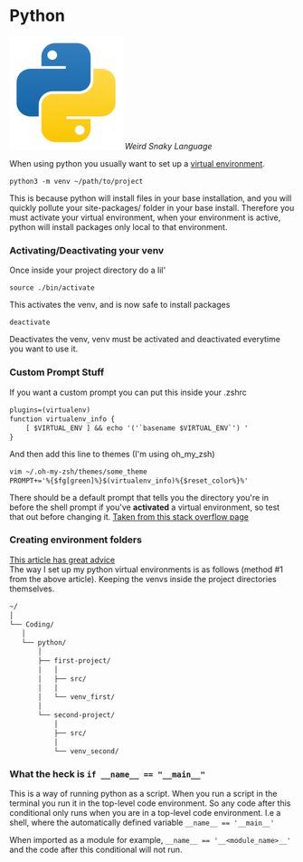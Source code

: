 # Python 
![Python](./svgs/python.svg "Python")
*Weird Snaky Language*

When using python you usually want to set up a [virtual environment](https://realpython.com/python-virtual-environments-a-primer/). 

    python3 -m venv ~/path/to/project
This is because python will install files in your base installation, and you will quickly pollute your site-packages/ folder in your base install. 
Therefore you must activate your virtual environment, when your environment is active, python will install packages only local to that environment.

### Activating/Deactivating your venv

Once inside your project directory do a lil' 

    source ./bin/activate
This activates the venv, and is now safe to install packages

    deactivate
Deactivates the venv, venv must be activated and deactivated everytime you want to use it. 

### Custom Prompt Stuff

If you want a custom prompt you can put this inside your .zshrc

    plugins=(virtualenv)
    function virtualenv_info { 
        [ $VIRTUAL_ENV ] && echo '('`basename $VIRTUAL_ENV`') '
    }

And then add this line to themes (I'm using oh\_my\_zsh)

    vim ~/.oh-my-zsh/themes/some_theme
    PROMPT+='%{$fg[green]%}$(virtualenv_info)%{$reset_color%}%'

There should be a default prompt that tells you the directory you're in before the shell prompt if you've **activated** a virtual environment, so test that out before changing it. [Taken from this stack overflow page](https://stackoverflow.com/questions/38928717/virtualenv-name-not-show-in-zsh-prompt)

### Creating environment folders
[This article has great advice](https://realpython.com/python-virtual-environments-a-primer/#decide-where-to-create-your-environment-folders)  
The way I set up my python virtual environments is as follows (method #1 from the above article). Keeping the venvs inside the project directories themselves.  

    ~/
    │
    └── Coding/
       │
       └── python/
           │
           ├── first-project/
           │   │
           │   ├── src/
           │   │
           │   └── venv_first/
           │
           └── second-project/
               │
               ├── src/
               │
               └── venv_second/

### What the heck is `if __name__ == "__main__"`

This is a way of running python as a script. When you run a script in the terminal you run it in the top-level code environment. So any code after this conditional only runs when you are in a top-level code environment. I.e a shell, where the automatically defined variable `__name__ == '__main__'`

When imported as a module for example, `__name__ == '__<module_name>__'` and the code after this conditional will not run.
